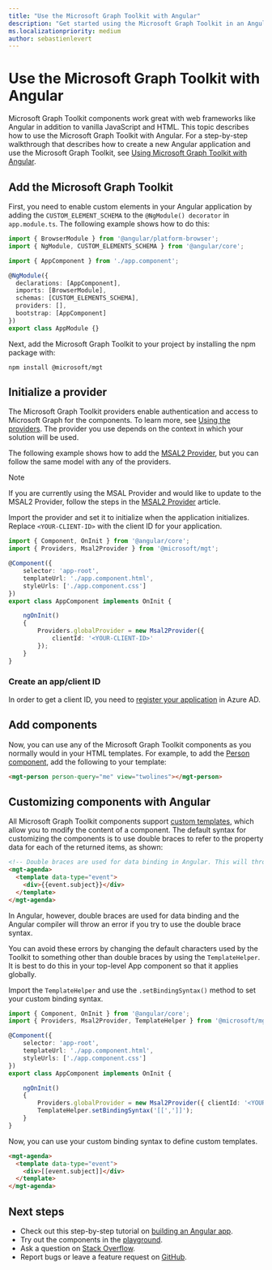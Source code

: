 ```yaml
---
title: "Use the Microsoft Graph Toolkit with Angular"
description: "Get started using the Microsoft Graph Toolkit in an Angular application."
ms.localizationpriority: medium
author: sebastienlevert
---
```


# Use the Microsoft Graph Toolkit with Angular

Microsoft Graph Toolkit components work great with web frameworks like Angular in addition to vanilla JavaScript and HTML. This topic describes how to use the Microsoft Graph Toolkit with Angular. For a step-by-step walkthrough that describes how to create a new Angular application and use the Microsoft Graph Toolkit, see [Using Microsoft Graph Toolkit with Angular](https://developer.microsoft.com/graph/blogs/a-lap-around-microsoft-graph-toolkit-day-14-using-microsoft-graph-toolkit-with-angular/).

## Add the Microsoft Graph Toolkit

First, you need to enable custom elements in your Angular application by adding the `CUSTOM_ELEMENT_SCHEMA` to the `@NgModule() decorator` in `app.module.ts`. The following example shows how to do this:

```TypeScript
import { BrowserModule } from '@angular/platform-browser';
import { NgModule, CUSTOM_ELEMENTS_SCHEMA } from '@angular/core';

import { AppComponent } from './app.component';

@NgModule({
  declarations: [AppComponent],
  imports: [BrowserModule],
  schemas: [CUSTOM_ELEMENTS_SCHEMA],
  providers: [],
  bootstrap: [AppComponent]
})
export class AppModule {}
```

Next, add the Microsoft Graph Toolkit to your project by installing the npm package with:

```Command Line
npm install @microsoft/mgt
```

## Initialize a provider

The Microsoft Graph Toolkit providers enable authentication and access to Microsoft Graph for the components. To learn more, see [Using the providers](../providers/providers.md). The provider you use depends on the context in which your solution will be used.

The following example shows how to add the [MSAL2 Provider](../providers/msal2.md), but you can follow the same model with any of the providers.

> [!NOTE]
> If you are currently using the MSAL Provider and would like to update to the MSAL2 Provider, follow the steps in the [MSAL2 Provider](../providers/msal2.md#migrating-from-msal-provider-to-msal2-provider) article.

Import the provider and set it to initialize when the application initializes. Replace `<YOUR-CLIENT-ID>` with the client ID for your application.

```TypeScript
import { Component, OnInit } from '@angular/core';
import { Providers, Msal2Provider } from '@microsoft/mgt';

@Component({
    selector: 'app-root',
    templateUrl: './app.component.html',
    styleUrls: ['./app.component.css']
})
export class AppComponent implements OnInit {

    ngOnInit()
    {
        Providers.globalProvider = new Msal2Provider({
            clientId: '<YOUR-CLIENT-ID>'
        });
    }
}
```

### Create an app/client ID

In order to get a client ID, you need to [register your application](../../auth-register-app-v2.md) in Azure AD.

## Add components

Now, you can use any of the Microsoft Graph Toolkit components as you normally would in your HTML templates. For example, to add the [Person component](../components/person.md), add the following to your template:

```html
<mgt-person person-query="me" view="twolines"></mgt-person>
```

## Customizing components with Angular

All Microsoft Graph Toolkit components support [custom templates](../customize-components/templates.md), which allow you to modify the content of a component. The default syntax for customizing the components is to use double braces to refer to the property data for each of the returned items, as shown:

```html
<!-- Double braces are used for data binding in Angular. This will throw an error. -->
<mgt-agenda>
  <template data-type="event">
    <div>{{event.subject}}</div>
  </template>
</mgt-agenda>
```

In Angular, however, double braces are used for data binding and the Angular compiler will throw an error if you try to use the double brace syntax.

You can avoid these errors by changing the default characters used by the Toolkit to something other than double braces by using the `TemplateHelper`. It is best to do this in your top-level App component so that it applies globally.

Import the `TemplateHelper` and use the `.setBindingSyntax()` method to set your custom binding syntax.

```TypeScript
import { Component, OnInit } from '@angular/core';
import { Providers, Msal2Provider, TemplateHelper } from '@microsoft/mgt';

@Component({
    selector: 'app-root',
    templateUrl: './app.component.html',
    styleUrls: ['./app.component.css']
})
export class AppComponent implements OnInit {

    ngOnInit()
    {
        Providers.globalProvider = new Msal2Provider({ clientId: '<YOUR-CLIENT-ID>'})
        TemplateHelper.setBindingSyntax('[[',']]');
    }
}
```

Now, you can use your custom binding syntax to define custom templates.

```html
<mgt-agenda>
  <template data-type="event">
    <div>[[event.subject]]</div>
  </template>
</mgt-agenda>
```

## Next steps

- Check out this step-by-step tutorial on [building an Angular app](https://developer.microsoft.com/graph/blogs/a-lap-around-microsoft-graph-toolkit-day-14-using-microsoft-graph-toolkit-with-angular/).
- Try out the components in the [playground](https://mgt.dev).
- Ask a question on [Stack Overflow](https://aka.ms/mgt-question).
- Report bugs or leave a feature request on [GitHub](https://aka.ms/mgt/issues).
